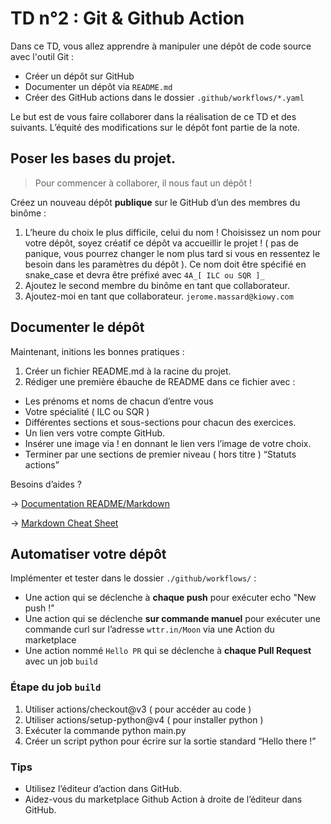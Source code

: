 # TD n°2 : Git & Github Action

Dans ce TD, vous allez apprendre à manipuler une dépôt de code source avec l'outil Git :

* Créer un dépôt sur GitHub
* Documenter un dépôt via `README.md`
* Créer des GitHub actions dans le dossier `.github/workflows/*.yaml`

Le but est de vous faire collaborer dans la réalisation de ce TD et des suivants. L’équité des modifications sur le dépôt font partie de la note.

## Poser les bases du projet.

> Pour commencer à collaborer, il nous faut un dépôt !

Créez un nouveau dépôt **publique** sur le GitHub d’un des membres du binôme :

1. L’heure du choix le plus difficile, celui du nom ! Choisissez un nom pour votre dépôt, soyez créatif ce dépôt va accueillir le projet !
( pas de panique, vous pourrez changer le nom plus tard si vous en ressentez le besoin dans les paramètres du dépôt ). Ce nom doit être spécifié en snake_case et devra être préfixé avec `4A_[ ILC ou SQR ]_`
2. Ajoutez le second membre du binôme en tant que collaborateur.
3. Ajoutez-moi en tant que collaborateur. `jerome.massard@kiowy.com`


## Documenter le dépôt

Maintenant, initions les bonnes pratiques :

1. Créer un fichier README.md à la racine du projet.
2. Rédiger une première ébauche de README dans ce fichier avec :

* Les prénoms et noms de chacun d’entre vous
* Votre spécialité ( ILC ou SQR )
* Différentes sections et sous-sections pour chacun des exercices.
* Un lien vers votre compte GitHub.
* Insérer une image via ! en donnant le lien vers l’image de votre choix.
* Terminer par une sections de premier niveau ( hors titre ) “Statuts actions” 

Besoins d’aides ? 

→ [Documentation README/Markdown](https://www.makeareadme.com/)

→ [Markdown Cheat Sheet](https://www.markdownguide.org/cheat-sheet/)

## Automatiser votre dépôt

Implémenter et tester dans le dossier `./github/workflows/` :

* Une action qui se déclenche à **chaque push** pour exécuter echo "New push !"
* Une action qui se déclenche **sur commande manuel** pour exécuter une commande curl sur l’adresse `wttr.in/Moon` via une Action du marketplace
* Une action nommé `Hello PR` qui se déclenche à **chaque Pull Request** avec un job `build`

### Étape du job `build`
1. Utiliser actions/checkout@v3 ( pour accéder au code )
2. Utiliser actions/setup-python@v4 ( pour installer python )
3. Exécuter la commande python main.py
4. Créer un script python pour écrire sur la sortie standard “Hello there !”

### Tips
- Utilisez l’éditeur d’action dans GitHub.
- Aidez-vous du marketplace Github Action à droite de l’éditeur dans GitHub.
